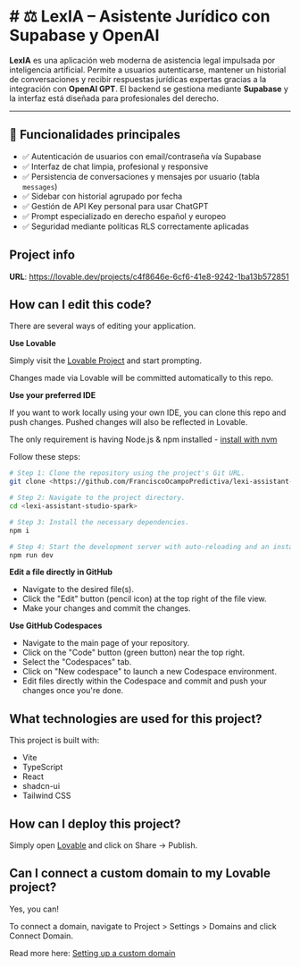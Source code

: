 # # ⚖️ LexIA – Asistente Jurídico con Supabase y OpenAI

**LexIA** es una aplicación web moderna de asistencia legal impulsada por inteligencia artificial. Permite a usuarios autenticarse, mantener un historial de conversaciones y recibir respuestas jurídicas expertas gracias a la integración con **OpenAI GPT**. El backend se gestiona mediante **Supabase** y la interfaz está diseñada para profesionales del derecho.

---

## 🧠 Funcionalidades principales

- ✅ Autenticación de usuarios con email/contraseña vía Supabase
- ✅ Interfaz de chat limpia, profesional y responsive
- ✅ Persistencia de conversaciones y mensajes por usuario (tabla `messages`)
- ✅ Sidebar con historial agrupado por fecha
- ✅ Gestión de API Key personal para usar ChatGPT
- ✅ Prompt especializado en derecho español y europeo
- ✅ Seguridad mediante políticas RLS correctamente aplicadas


## Project info

**URL**: https://lovable.dev/projects/c4f8646e-6cf6-41e8-9242-1ba13b572851

## How can I edit this code?

There are several ways of editing your application.

**Use Lovable**

Simply visit the [Lovable Project](https://lovable.dev/projects/c4f8646e-6cf6-41e8-9242-1ba13b572851) and start prompting.

Changes made via Lovable will be committed automatically to this repo.

**Use your preferred IDE**

If you want to work locally using your own IDE, you can clone this repo and push changes. Pushed changes will also be reflected in Lovable.

The only requirement is having Node.js & npm installed - [install with nvm](https://github.com/nvm-sh/nvm#installing-and-updating)

Follow these steps:

```sh
# Step 1: Clone the repository using the project's Git URL.
git clone <https://github.com/FranciscoOcampoPredictiva/lexi-assistant-studio-spark.git>

# Step 2: Navigate to the project directory.
cd <lexi-assistant-studio-spark>

# Step 3: Install the necessary dependencies.
npm i

# Step 4: Start the development server with auto-reloading and an instant preview.
npm run dev
```

**Edit a file directly in GitHub**

- Navigate to the desired file(s).
- Click the "Edit" button (pencil icon) at the top right of the file view.
- Make your changes and commit the changes.

**Use GitHub Codespaces**

- Navigate to the main page of your repository.
- Click on the "Code" button (green button) near the top right.
- Select the "Codespaces" tab.
- Click on "New codespace" to launch a new Codespace environment.
- Edit files directly within the Codespace and commit and push your changes once you're done.

## What technologies are used for this project?

This project is built with:

- Vite
- TypeScript
- React
- shadcn-ui
- Tailwind CSS

## How can I deploy this project?

Simply open [Lovable](https://lovable.dev/projects/c4f8646e-6cf6-41e8-9242-1ba13b572851) and click on Share -> Publish.

## Can I connect a custom domain to my Lovable project?

Yes, you can!

To connect a domain, navigate to Project > Settings > Domains and click Connect Domain.

Read more here: [Setting up a custom domain](https://docs.lovable.dev/tips-tricks/custom-domain#step-by-step-guide)
